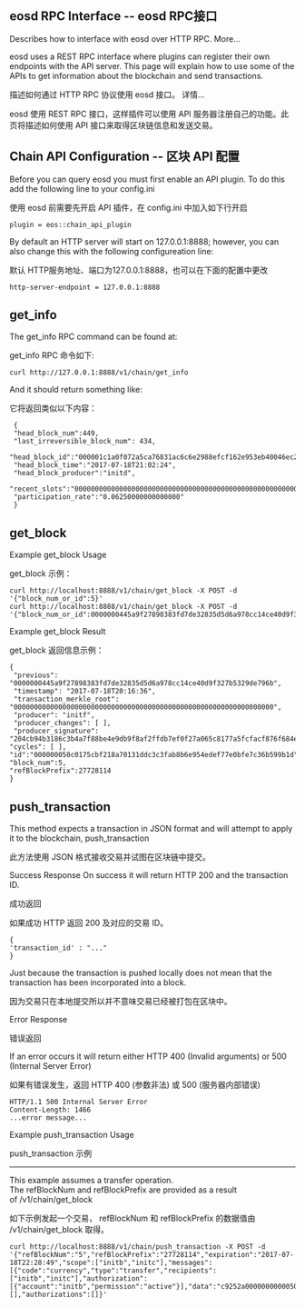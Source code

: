 eosd RPC Interface -- eosd RPC接口
---------------------

Describes how to interface with eosd over HTTP RPC. More...

eosd uses a REST RPC interface where plugins can register their own endpoints with the API server. This page will explain how to use some of the APIs to get information about the blockchain and send transactions.

描述如何通过 HTTP RPC 协议使用 eosd 接口。 详情...


eosd 使用 REST RPC 接口，这样插件可以使用 API 服务器注册自己的功能。此页将描述如何使用 API 接口来取得区块链信息和发送交易。


Chain API Configuration -- 区块 API 配置
---

Before you can query eosd you must first enable an API plugin. To do this add the following line to
your config.ini

使用 eosd 前需要先开启 API 插件，在 config.ini 中加入如下行开启

```
plugin = eos::chain_api_plugin
```

By default an HTTP server will start on 127.0.0.1:8888; however, you can also change this with the following configureation line:

默认 HTTP服务地址、端口为127.0.0.1:8888，也可以在下面的配置中更改

```
http-server-endpoint = 127.0.0.1:8888
```

get_info
----------

The get_info RPC command can be found at:

get_info RPC 命令如下:

```
curl http://127.0.0.1:8888/v1/chain/get_info
```

And it should return something like:

它将返回类似以下内容：

```
 {
 "head_block_num":449,
 "last_irreversible_block_num": 434,
 "head_block_id":"000001c1a0f072a5ca76831ac6c6e2988efcf162e953eb40046ec2ceca817a9f",
 "head_block_time":"2017-07-18T21:02:24",
 "head_block_producer":"initd",
 "recent_slots":"0000000000000000000000000000000000000000000000000000000000001111",
 "participation_rate":"0.06250000000000000"
 }

```

get_block
----------------

Example get_block Usage

get_block 示例：

```
curl http://localhost:8888/v1/chain/get_block -X POST -d '{"block_num_or_id":5}'
curl http://localhost:8888/v1/chain/get_block -X POST -d  '{"block_num_or_id":0000000445a9f27898383fd7de32835d5d6a978cc14ce40d9f327b5329de796b}'
```

Example get_block Result

get_block 返回信息示例：
 
```
{
 "previous": "0000000445a9f27898383fd7de32835d5d6a978cc14ce40d9f327b5329de796b",
 "timestamp": "2017-07-18T20:16:36",
 "transaction_merkle_root": "0000000000000000000000000000000000000000000000000000000000000000",
 "producer": "initf",
 "producer_changes": [ ],
 "producer_signature":  "204cb94b3186c3b4a7f88be4e9db9f8af2ffdb7ef0f27a065c8177a5fcfacf876f684e59c39fb009903c0c59220b147bb07f1144df1c65d26c57b534a76dd29073",
"cycles": [ ],
"id":"000000050c0175cbf218a70131ddc3c3fab8b6e954edef77e0bfe7c36b599b1d",
"block_num":5,
"refBlockPrefix":27728114
}

```

push_transaction
------------------

This method expects a transaction in JSON format and will attempt to apply it to the blockchain,
push_transaction

此方法使用 JSON 格式接收交易并试图在区块链中提交。

Success Response
On success it will return HTTP 200 and the transaction ID.

成功返回

如果成功 HTTP 返回 200 及对应的交易 ID。 

```
{
'transaction_id' : "..."
}
```
Just because the transaction is pushed locally does not mean that the transaction has been incorporated into a block.

因为交易只在本地提交所以并不意味交易已经被打包在区块中。

Error Response

错误返回

If an error occurs it will return either HTTP 400 (Invalid arguments) or 500 (Internal Server Error)

如果有错误发生，返回 HTTP 400 (参数非法) 或 500 (服务器内部错误)

```
HTTP/1.1 500 Internal Server Error
Content-Length: 1466
...error message...
```

Example push_transaction Usage

push_transaction 示例

----------------------------------
This example assumes a transfer operation. The refBlockNum and refBlockPrefix are provided as a result of /v1/chain/get_block

如下示例发起一个交易， refBlockNum 和 refBlockPrefix 的数据值由 /v1/chain/get_block 取得。

```
curl http://localhost:8888/v1/chain/push_transaction -X POST -d '{"refBlockNum":"5","refBlockPrefix":"27728114","expiration":"2017-07-18T22:28:49","scope":["initb","initc"],"messages":[{"code":"currency","type":"transfer","recipients":["initb","initc"],"authorization":[{"account":"initb","permission":"active"}],"data":"c9252a0000000000050f14dc29000000d00700000000000008454f530000000000"}],"signatures":[],"authorizations":[]}'
```
